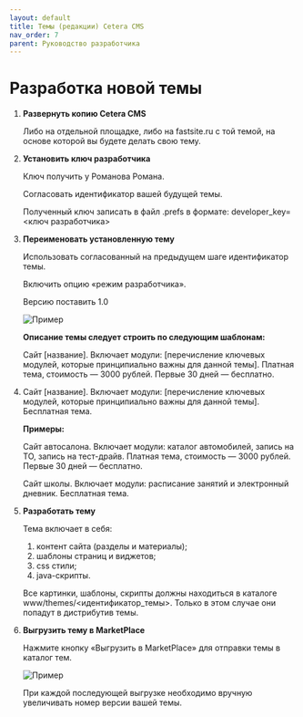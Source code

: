 ```yaml
---
layout: default
title: Темы (редакции) Cetera CMS
nav_order: 7
parent: Руководство разработчика
---
```


# Разработка новой темы

1. **Развернуть копию Cetera CMS**

	Либо на отдельной площадке, либо на fastsite.ru с той темой, на основе которой вы будете делать свою тему.

2. **Установить ключ разработчика**

	Ключ получить у Романова Романа.

	Согласовать идентификатор вашей будущей темы.

	Полученный ключ записать в файл .prefs в формате: developer_key=<ключ разработчика>

3. **Переименовать установленную тему**

	Использовать согласованный на предыдущем шаге идентификатор темы.

	Включить опцию «режим разработчика».

	Версию поставить 1.0

	![Пример]({{site.baseurl}}/images/primer-1.png)

	**Описание темы следует строить по следующим шаблонам:**

	Сайт [название]. Включает модули: [перечисление ключевых модулей, которые принципиально важны для данной темы]. Платная тема, стоимость — 3000 рублей. Первые 30 дней — бесплатно.

4. Сайт [название]. Включает модули: [перечисление ключевых модулей, которые принципиально важны для данной темы]. Бесплатная тема.

	**Примеры:**

	Сайт автосалона. Включает модули: каталог автомобилей, запись на ТО, запись на тест-драйв. Платная тема, стоимость — 3000 рублей. Первые 30 дней — бесплатно.

	Сайт школы. Включает модули: расписание занятий и электронный дневник. Бесплатная тема.

5. **Разработать тему**

	Тема включает в себя:

	1. контент сайта (разделы и материалы);
	2. шаблоны страниц и виджетов;
	3. css стили;
	4. java-скрипты.

	Все картинки, шаблоны, скрипты должны находиться в каталоге www/themes/\<идентификатор_темы\>. Только в этом случае они попадут в дистрибутив темы.

6. **Выгрузить тему в MarketPlace**

	Нажмите кнопку «Выгрузить в MarketPlace» для отправки темы в каталог тем.

	![Пример]({{site.baseurl}}/images/primer-2.png)

	При каждой последующей выгрузке необходимо вручную увеличивать номер версии вашей темы.